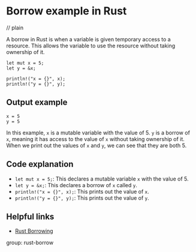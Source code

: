 # Borrow example in Rust
// plain

A borrow in Rust is when a variable is given temporary access to a resource. This allows the variable to use the resource without taking ownership of it.

```
let mut x = 5;
let y = &x;

println!("x = {}", x);
println!("y = {}", y);
```

## Output example

```
x = 5
y = 5
```

In this example, `x` is a mutable variable with the value of 5. `y` is a borrow of `x`, meaning it has access to the value of `x` without taking ownership of it. When we print out the values of `x` and `y`, we can see that they are both 5.

## Code explanation

- `let mut x = 5;`: This declares a mutable variable `x` with the value of 5.
- `let y = &x;`: This declares a borrow of `x` called `y`.
- `println!("x = {}", x);`: This prints out the value of `x`.
- `println!("y = {}", y);`: This prints out the value of `y`.

## Helpful links
- [Rust Borrowing](https://doc.rust-lang.org/book/ch04-02-references-and-borrowing.html)

group: rust-borrow